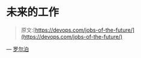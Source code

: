 # 未来的工作

> 原文:[https://devops.com/jobs-of-the-future/](https://devops.com/jobs-of-the-future/)

— [罗尔泊](https://devops.com/author/breselman/)